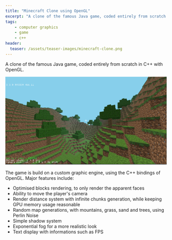 ```yaml
---
title: "Minecraft Clone using OpenGL"
excerpt: "A clone of the famous Java game, coded entirely from scratch in C++ with OpenGL."
tags:
    - computer graphics
    - game
    - c++
header:
  teaser: /assets/teaser-images/minecraft-clone.png
---
```


A clone of the famous Java game, coded entirely from scratch in C++ with OpenGL.

![Minecraft Clone](../assets/projects/minecraft-clone.png)

The game is build on a custom graphic engine, using the C++ bindings of OpenGL. Major features include:
- Optimised blocks rendering, to only render the apparent faces
- Ability to move the player's camera
- Render distance system with infinite chunks generation, while keeping GPU memory usage reasonable
- Random map generations, with mountains, grass, sand and trees, using Perlin Noise
- Simple shadow system
- Exponential fog for a more realistic look
- Text display with informations such as FPS